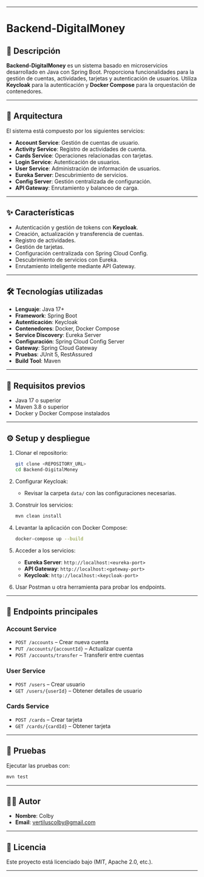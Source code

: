 
---

# Backend-DigitalMoney

## 📌 Descripción

**Backend-DigitalMoney** es un sistema basado en microservicios desarrollado en Java con Spring Boot. Proporciona funcionalidades para la gestión de cuentas, actividades, tarjetas y autenticación de usuarios. Utiliza **Keycloak** para la autenticación y **Docker Compose** para la orquestación de contenedores.

---

## 🧱 Arquitectura

El sistema está compuesto por los siguientes servicios:

* **Account Service**: Gestión de cuentas de usuario.
* **Activity Service**: Registro de actividades de cuenta.
* **Cards Service**: Operaciones relacionadas con tarjetas.
* **Login Service**: Autenticación de usuarios.
* **User Service**: Administración de información de usuarios.
* **Eureka Server**: Descubrimiento de servicios.
* **Config Server**: Gestión centralizada de configuración.
* **API Gateway**: Enrutamiento y balanceo de carga.

---

## ✨ Características

* Autenticación y gestión de tokens con **Keycloak**.
* Creación, actualización y transferencia de cuentas.
* Registro de actividades.
* Gestión de tarjetas.
* Configuración centralizada con Spring Cloud Config.
* Descubrimiento de servicios con Eureka.
* Enrutamiento inteligente mediante API Gateway.

---

## 🛠️ Tecnologías utilizadas

* **Lenguaje**: Java 17+
* **Framework**: Spring Boot
* **Autenticación**: Keycloak
* **Contenedores**: Docker, Docker Compose
* **Service Discovery**: Eureka Server
* **Configuración**: Spring Cloud Config Server
* **Gateway**: Spring Cloud Gateway
* **Pruebas**: JUnit 5, RestAssured
* **Build Tool**: Maven

---

## 🚀 Requisitos previos

* Java 17 o superior
* Maven 3.8 o superior
* Docker y Docker Compose instalados

---

## ⚙️ Setup y despliegue

1. Clonar el repositorio:

   ```bash
   git clone <REPOSITORY_URL>
   cd Backend-DigitalMoney
   ```

2. Configurar Keycloak:

    * Revisar la carpeta `data/` con las configuraciones necesarias.

3. Construir los servicios:

   ```bash
   mvn clean install
   ```

4. Levantar la aplicación con Docker Compose:

   ```bash
   docker-compose up --build
   ```

5. Acceder a los servicios:

    * **Eureka Server**: `http://localhost:<eureka-port>`
    * **API Gateway**: `http://localhost:<gateway-port>`
    * **Keycloak**: `http://localhost:<keycloak-port>`

6. Usar Postman u otra herramienta para probar los endpoints.

---

## 🔑 Endpoints principales

### Account Service

* `POST /accounts` – Crear nueva cuenta
* `PUT /accounts/{accountId}` – Actualizar cuenta
* `POST /accounts/transfer` – Transferir entre cuentas

### User Service

* `POST /users` – Crear usuario
* `GET /users/{userId}` – Obtener detalles de usuario

### Cards Service

* `POST /cards` – Crear tarjeta
* `GET /cards/{cardId}` – Obtener tarjeta

---

## 🧪 Pruebas

Ejecutar las pruebas con:

```bash
mvn test
```

---

## 👨‍💻 Autor

* **Nombre**: Colby
* **Email**: vertiluscolby@gmail.com

---

## 📄 Licencia

Este proyecto está licenciado bajo (MIT, Apache 2.0, etc.).

---



